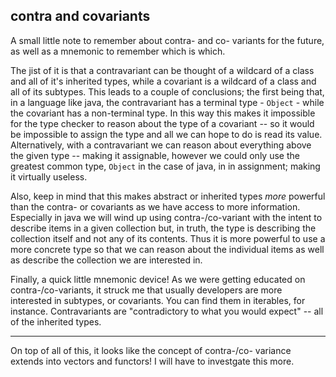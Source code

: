 contra and covariants
-----------------------
A small little note to remember about contra- and co- variants for the future, as
well as a mnemonic to remember which is which.

The jist of it is that a contravariant can be thought of a wildcard of a class and
all of it's inherited types, while a covariant is a wildcard of a class and all of
its subtypes. This leads to a couple of conclusions; the first being that, in a
language like java, the contravariant has a terminal type - `Object` - while the
covariant has a non-terminal type. In this way this makes it impossible for the type
checker to reason about the type of a covariant -- so it would be impossible to
assign the type and all we can hope to do is read its value. Alternatively, with a
contravariant we can reason about everything above the given type -- making it
assignable, however we could only use the greatest common type, `Object` in the case
of java, in in assignment; making it virtually useless.

Also, keep in mind that this makes abstract or inherited types _more_ powerful than
the contra- or covariants as we have access to more information. Especially in java
we will wind up using contra-/co-variant with the intent to describe items in a given
collection but, in truth, the type is describing the collection itself and not any of
its contents. Thus it is more powerful to use a more concrete type so that we can
reason about the individual items as well as describe the collection we are
interested in.

Finally, a quick little mnemonic device! As we were getting educated on
contra-/co-variants, it struck me that usually developers are more interested in
subtypes, or covariants. You can find them in iterables, for instance. Contravariants
are "contradictory to what you would expect" -- all of the inherited types.

---

On top of all of this, it looks like the concept of contra-/co- variance extends into
vectors and functors! I will have to investgate this more.



